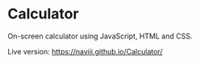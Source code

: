 # Calculator
On-screen calculator using JavaScript, HTML and CSS.


Live version: https://naviji.github.io/Calculator/
